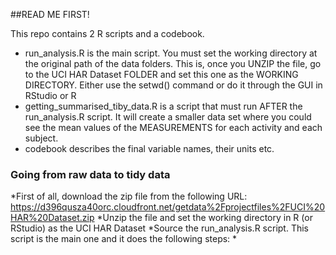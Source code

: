 ##READ ME FIRST!

This repo contains 2 R scripts and a codebook.
* run_analysis.R is the main script. You must set the working directory at the original path of the data folders. This is, once you UNZIP the file, go to the UCI HAR Dataset FOLDER and set this one as the WORKING DIRECTORY. Either use the setwd() command or do it through the GUI in RStudio or R
* getting_summarised_tiby_data.R is a script that must run AFTER the run_analysis.R script. It will create a smaller data set where you could see the mean values of the MEASUREMENTS for each activity and each subject.
* codebook  describes the final variable names, their units etc.

### Going from raw data to tidy data

*First of all, download the zip file from the following URL: https://d396qusza40orc.cloudfront.net/getdata%2Fprojectfiles%2FUCI%20HAR%20Dataset.zip
*Unzip the file and set the working directory in R (or RStudio) as the UCI HAR Dataset
*Source the run_analysis.R script. This script is the main one and it does the following steps:
*